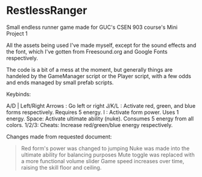 # RestlessRanger
Small endless runner game made for GUC's CSEN 903 course's Mini Project 1

All the assets being used I've made myself, except for the sound effects and the font, which I've gotten from Freesound.org and Google Fonts respectively.

The code is a bit of a mess at the moment, but generally things are handeled by the GameManager script or the Player script, with a few odds and ends managed by small prefab scripts.

Keybinds:

A/D | Left/Right Arrows : Go left or right
J/K/L : Activate red, green, and blue forms respectively. Requires 5 energy.
I : Activate form power. Uses 1 energy.
Space: Activate ultimate ability (nuke). Consumes 5 energy from all colors.
1/2/3: Cheats: Increase red/green/blue energy respectively.

Changes made from requested document:
> Red form's power was changed to jumping
> Nuke was made into the ultimate ability for balancing purposes
> Mute toggle was replaced with a more functional volume slider
> Game speed increases over time, raising the skill floor and ceiling.
